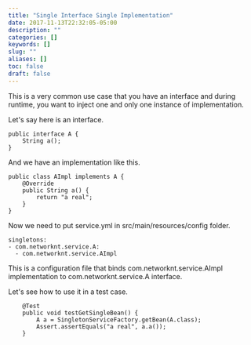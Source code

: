 ```yaml
---
title: "Single Interface Single Implementation"
date: 2017-11-13T22:32:05-05:00
description: ""
categories: []
keywords: []
slug: ""
aliases: []
toc: false
draft: false
---
```


This is a very common use case that you have an interface and during runtime, you want
to inject one and only one instance of implementation. 

Let's say here is an interface. 

```
public interface A {
    String a();
}
```

And we have an implementation like this.

```
public class AImpl implements A {
    @Override
    public String a() {
        return "a real";
    }
}
```

Now we need to put service.yml in src/main/resources/config folder.

```
singletons:
- com.networknt.service.A:
  - com.networknt.service.AImpl

```

This is a configuration file that binds com.networknt.service.AImpl implementation
to com.networknt.service.A interface. 

Let's see how to use it in a test case. 

```
    @Test
    public void testGetSingleBean() {
        A a = SingletonServiceFactory.getBean(A.class);
        Assert.assertEquals("a real", a.a());
    }

```
